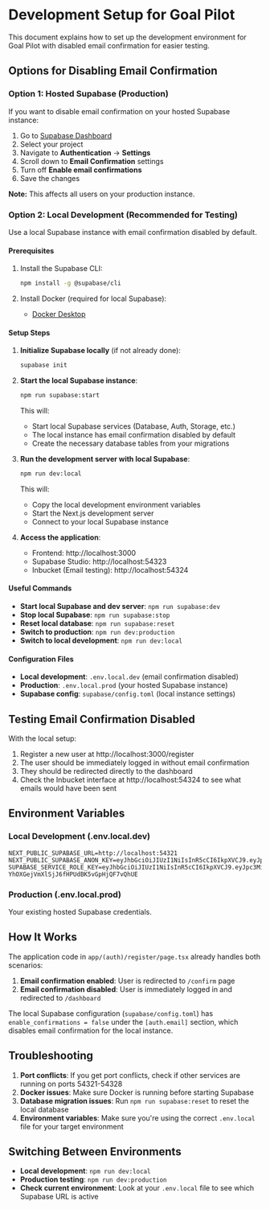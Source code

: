 # Development Setup for Goal Pilot

This document explains how to set up the development environment for Goal Pilot with disabled email confirmation for easier testing.

## Options for Disabling Email Confirmation

### Option 1: Hosted Supabase (Production)

If you want to disable email confirmation on your hosted Supabase instance:

1. Go to [Supabase Dashboard](https://app.supabase.com)
2. Select your project
3. Navigate to **Authentication** → **Settings**
4. Scroll down to **Email Confirmation** settings
5. Turn off **Enable email confirmations**
6. Save the changes

**Note:** This affects all users on your production instance.

### Option 2: Local Development (Recommended for Testing)

Use a local Supabase instance with email confirmation disabled by default.

#### Prerequisites

1. Install the Supabase CLI:
   ```bash
   npm install -g @supabase/cli
   ```

2. Install Docker (required for local Supabase):
   - [Docker Desktop](https://www.docker.com/products/docker-desktop/)

#### Setup Steps

1. **Initialize Supabase locally** (if not already done):
   ```bash
   supabase init
   ```

2. **Start the local Supabase instance**:
   ```bash
   npm run supabase:start
   ```
   
   This will:
   - Start local Supabase services (Database, Auth, Storage, etc.)
   - The local instance has email confirmation disabled by default
   - Create the necessary database tables from your migrations

3. **Run the development server with local Supabase**:
   ```bash
   npm run dev:local
   ```
   
   This will:
   - Copy the local development environment variables
   - Start the Next.js development server
   - Connect to your local Supabase instance

4. **Access the application**:
   - Frontend: http://localhost:3000
   - Supabase Studio: http://localhost:54323
   - Inbucket (Email testing): http://localhost:54324

#### Useful Commands

- **Start local Supabase and dev server**: `npm run supabase:dev`
- **Stop local Supabase**: `npm run supabase:stop`
- **Reset local database**: `npm run supabase:reset`
- **Switch to production**: `npm run dev:production`
- **Switch to local development**: `npm run dev:local`

#### Configuration Files

- **Local development**: `.env.local.dev` (email confirmation disabled)
- **Production**: `.env.local.prod` (your hosted Supabase instance)
- **Supabase config**: `supabase/config.toml` (local instance settings)

## Testing Email Confirmation Disabled

With the local setup:

1. Register a new user at http://localhost:3000/register
2. The user should be immediately logged in without email confirmation
3. They should be redirected directly to the dashboard
4. Check the Inbucket interface at http://localhost:54324 to see what emails would have been sent

## Environment Variables

### Local Development (.env.local.dev)
```
NEXT_PUBLIC_SUPABASE_URL=http://localhost:54321
NEXT_PUBLIC_SUPABASE_ANON_KEY=eyJhbGciOiJIUzI1NiIsInR5cCI6IkpXVCJ9.eyJpc3MiOiJzdXBhYmFzZSIsInJlZiI6ImxvY2FsaG9zdCIsInJvbGUiOiJhbm9uIiwiaWF0IjoxNjQzOTIzMzUxLCJleHAiOjE5NTk0OTkzNTF9.G0tJJTxkG8rRqO8k1qBEYlkPIEUg8DW4PqIjgzV2r0E
SUPABASE_SERVICE_ROLE_KEY=eyJhbGciOiJIUzI1NiIsInR5cCI6IkpXVCJ9.eyJpc3MiOiJzdXBhYmFzZSIsInJlZiI6ImxvY2FsaG9zdCIsInJvbGUiOiJzZXJ2aWNlX3JvbGUiLCJpYXQiOjE2NDM5MjMzNTEsImV4cCI6MTk1OTQ5OTM1MX0.8J9UH2-YhOXGejVmXlSjJ6fHPUdBK5vGpHjQF7vQhUE
```

### Production (.env.local.prod)
Your existing hosted Supabase credentials.

## How It Works

The application code in `app/(auth)/register/page.tsx` already handles both scenarios:

1. **Email confirmation enabled**: User is redirected to `/confirm` page
2. **Email confirmation disabled**: User is immediately logged in and redirected to `/dashboard`

The local Supabase configuration (`supabase/config.toml`) has `enable_confirmations = false` under the `[auth.email]` section, which disables email confirmation for the local instance.

## Troubleshooting

1. **Port conflicts**: If you get port conflicts, check if other services are running on ports 54321-54328
2. **Docker issues**: Make sure Docker is running before starting Supabase
3. **Database migration issues**: Run `npm run supabase:reset` to reset the local database
4. **Environment variables**: Make sure you're using the correct `.env.local` file for your target environment

## Switching Between Environments

- **Local development**: `npm run dev:local`
- **Production testing**: `npm run dev:production`
- **Check current environment**: Look at your `.env.local` file to see which Supabase URL is active